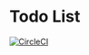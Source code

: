 # Todo List

[![CircleCI](https://circleci.com/gh/plockare/todo_list/tree/master.svg?style=svg)](https://circleci.com/gh/plockare/todo_list/tree/master)
